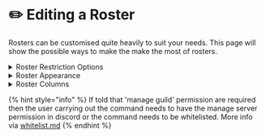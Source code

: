 # ✏️ Editing a Roster

Rosters can be customised quite heavily to suit your needs. This page will show the possible ways to make the make the most of rosters.

<details>

<summary>Roster Restriction Options</summary>

The core command `/roster restrict` has 3 options to choose from:

* `{th_min}` will make a minimum town hall requirement allowed to signup
* `{th_max}` will make a maximum town hall restriction allowed to signup
* `{max_roster_size}` set a number of sign ups allowed (cap of 60)

</details>

<details>

<summary>Roster Appearance</summary>

There are a few ways you can edit the appearance of the roster when posted or using signup

* `/roster layout {roster}` allows the change of the name, description and even able to attach and image. The link is accessing from a discord chat (copy link of image from a posted image). All are edited through this popup. <img src="../.gitbook/assets/Screenshot 2023-09-09 at 20.17.41.png" alt="" data-size="original">

<!---->

* `/roster time {roster} {timezone}` displays a time on the roster post or signup for a deadline or start date. Also inputted on the popup.\
  &#x20;![](<../.gitbook/assets/Screenshot 2023-09-09 at 20.53.07.png>)

<!---->

* `/roster sort {roster}` allows you to sort the roster in 10 different categories
  1. Name&#x20;
  2. Player tag&#x20;
  3. Hero Level
  4. Town hall&#x20;
  5. Discord&#x20;
  6. 30 day hitrate
  7. Current Clan
  8. Clan Tag&#x20;
  9. War Opt&#x20;
  10. Status Trophies



</details>

<details>

<summary>Roster Columns </summary>

`/roster columns {roster}` deserves its whole own section. Up to 4 of the columns can be selected at once out of the 10 possible values. The order in which you select the values is the order they will be left to right. Name is a required one of the 4. The standard layout is Town hall | Name | Tag | Heroes.

1. Name\
   &#x20;![](<../.gitbook/assets/Screenshot 2023-09-09 at 21.28.37.png>)
2. Player Tag\
   ![](<../.gitbook/assets/Screenshot 2023-09-09 at 21.29.50.png>)
3. Hero Level\
   ![](<../.gitbook/assets/Screenshot 2023-09-09 at 21.30.18.png>)
4. Town Hall\
   ![](<../.gitbook/assets/Screenshot 2023-09-09 at 21.30.47.png>)
5. Discord\
   ![](<../.gitbook/assets/Screenshot 2023-09-09 at 21.31.18.png>)
6. 30 Day Hit Rate\
   ![](<../.gitbook/assets/Screenshot 2023-09-09 at 21.31.58.png>)
7. Current Clan\
   ![](<../.gitbook/assets/Screenshot 2023-09-09 at 21.32.26.png>)
8. Clan Tag\
   ![](<../.gitbook/assets/Screenshot 2023-09-09 at 21.32.56.png>)
9. Warp Opt Status\
   ![](<../.gitbook/assets/Screenshot 2023-09-09 at 21.33.56.png>)
10. Trophies\
    ![](<../.gitbook/assets/Screenshot 2023-09-09 at 21.34.26.png>)

</details>

{% hint style="info" %}
If told that 'manage guild' permission are required then the user carrying out the command needs to have the manage server permission in discord or the command needs to be whitelisted. More info via [whitelist.md](../server-setups/whitelist.md "mention")
{% endhint %}
